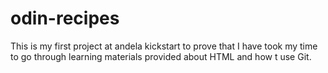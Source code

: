 # odin-recipes
This is my first project at andela kickstart to prove that I have took my time to go through learning materials provided about HTML and how t use Git.